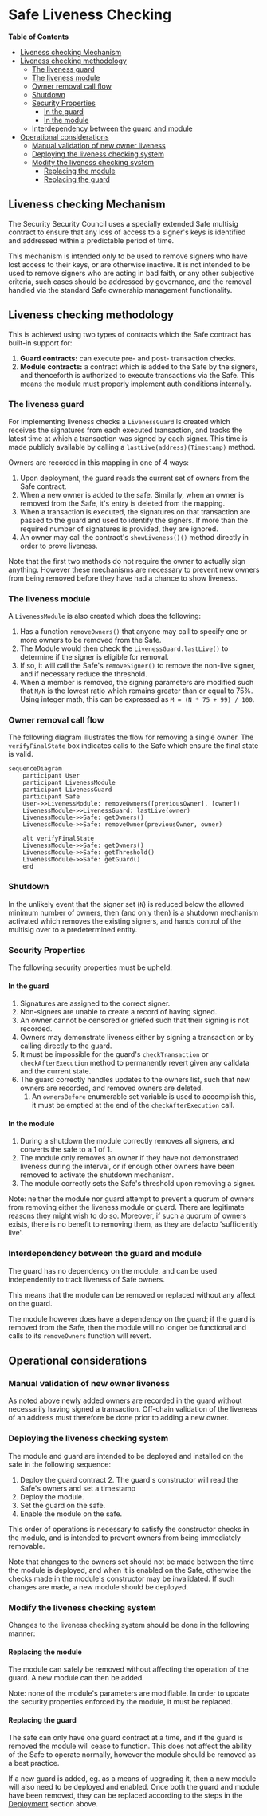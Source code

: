 # Safe Liveness Checking

<!-- START doctoc generated TOC please keep comment here to allow auto update -->
<!-- DON'T EDIT THIS SECTION, INSTEAD RE-RUN doctoc TO UPDATE -->
**Table of Contents**

- [Liveness checking Mechanism](#liveness-checking-mechanism)
- [Liveness checking methodology](#liveness-checking-methodology)
  - [The liveness guard](#the-liveness-guard)
  - [The liveness module](#the-liveness-module)
  - [Owner removal call flow](#owner-removal-call-flow)
  - [Shutdown](#shutdown)
  - [Security Properties](#security-properties)
    - [In the guard](#in-the-guard)
    - [In the module](#in-the-module)
  - [Interdependency between the guard and module](#interdependency-between-the-guard-and-module)
- [Operational considerations](#operational-considerations)
  - [Manual validation of new owner liveness](#manual-validation-of-new-owner-liveness)
  - [Deploying the liveness checking system](#deploying-the-liveness-checking-system)
  - [Modify the liveness checking system](#modify-the-liveness-checking-system)
    - [Replacing the module](#replacing-the-module)
    - [Replacing the guard](#replacing-the-guard)

<!-- END doctoc generated TOC please keep comment here to allow auto update -->

## Liveness checking Mechanism

The Security Security Council uses a specially extended Safe multisig contract to ensure that
any loss of access to a signer's keys is identified and addressed within a predictable period of
time.

This mechanism is intended only to be used to remove signers who have lost access to their keys, or
are otherwise inactive. It is not intended to be used to remove signers who are acting in bad faith,
or any other subjective criteria, such cases should be addressed by governance, and the removal
handled via the standard Safe ownership management functionality.

## Liveness checking methodology

This is achieved using two types of contracts which the Safe contract has built-in support for:

1. **Guard contracts:** can execute pre- and post- transaction checks.
1. **Module contracts:** a contract which is added to the Safe by the signers, and thenceforth is
   authorized to execute transactions via the Safe. This means the module must properly implement
   auth conditions internally.

### The liveness guard

For implementing liveness checks a `LivenessGuard` is created which receives the signatures from
each executed transaction, and tracks the latest time at which a transaction was signed by each
signer. This time is made publicly available by calling a `lastLive(address)(Timestamp)` method.

Owners are recorded in this mapping in one of 4 ways:

1. Upon deployment, the guard reads the current set of owners from the Safe contract.
1. When a new owner is added to the safe. Similarly, when an owner is removed from the Safe, it's
   entry is deleted from the mapping.
1. When a transaction is executed, the signatures on that transaction are passed to the guard and
   used to identify the signers. If more than the required number of signatures is provided, they
   are ignored.
1. An owner may call the contract's `showLiveness()()` method directly in order to prove liveness.

Note that the first two methods do not require the owner to actually sign anything. However these mechanisms
are necessary to prevent new owners from being removed before they have had a chance to show liveness.

### The liveness module

A `LivenessModule` is also created which does the following:

1. Has a function `removeOwners()` that anyone may call to specify one or more owners to be removed from the
   Safe.
1. The Module would then check the `LivenessGuard.lastLive()` to determine if the signer is
   eligible for removal.
1. If so, it will call the Safe's `removeSigner()` to remove the non-live signer, and if necessary
   reduce the threshold.
1. When a member is removed, the signing parameters are modified such that `M/N` is the lowest ratio
   which remains greater than or equal to 75%. Using integer math, this can be expressed as `M = (N * 75 + 99) / 100`.

### Owner removal call flow

The following diagram illustrates the flow for removing a single owner. The `verifyFinalState`
box indicates calls to the Safe which ensure the final state is valid.

```mermaid
sequenceDiagram
    participant User
    participant LivenessModule
    participant LivenessGuard
    participant Safe
    User->>LivenessModule: removeOwners([previousOwner], [owner])
    LivenessModule->>LivenessGuard: lastLive(owner)
    LivenessModule->>Safe: getOwners()
    LivenessModule->>Safe: removeOwner(previousOwner, owner)

    alt verifyFinalState
    LivenessModule->>Safe: getOwners()
    LivenessModule->>Safe: getThreshold()
    LivenessModule->>Safe: getGuard()
    end
```

### Shutdown

In the unlikely event that the signer set (`N`) is reduced below the allowed minimum number of
   owners, then (and only then) is a shutdown mechanism activated which removes the existing
   signers, and hands control of the multisig over to a predetermined entity.

### Security Properties

The following security properties must be upheld:

#### In the guard

1. Signatures are assigned to the correct signer.
1. Non-signers are unable to create a record of having signed.
1. An owner cannot be censored or griefed such that their signing is not recorded.
1. Owners may demonstrate liveness either by signing a transaction or by calling directly to the
   guard.
1. It must be impossible for the guard's `checkTransaction` or `checkAfterExecution` method to
   permanently revert given any calldata and the current state.
1. The guard correctly handles updates to the owners list, such that new owners are recorded, and
   removed owners are deleted.
   1. An `ownersBefore` enumerable set variable is used to accomplish this, it must be emptied at
      the end of the `checkAfterExecution` call.

#### In the module

1. During a shutdown the module correctly removes all signers, and converts the safe to a 1 of 1.
1. The module only removes an owner if they have not demonstrated liveness during the interval, or
     if enough other owners have been removed to activate the shutdown mechanism.
1. The module correctly sets the Safe's threshold upon removing a signer.

Note: neither the module nor guard attempt to prevent a quorum of owners from removing either the liveness
module or guard. There are legitimate reasons they might wish to do so. Moreover, if such a quorum
of owners exists, there is no benefit to removing them, as they are defacto 'sufficiently live'.

### Interdependency between the guard and module

The guard has no dependency on the module, and can be used independently to track liveness of
Safe owners.

This means that the module can be removed or replaced without any affect on the guard.

The module however does have a dependency on the guard; if the guard is removed from the Safe, then
the module will no longer be functional and calls to its `removeOwners` function will revert.

## Operational considerations

### Manual validation of new owner liveness

As [noted above](#the-liveness-guard) newly added owners are recorded in the guard without
necessarily having signed a transaction. Off-chain validation of the liveness of an address must
therefore be done prior to adding a new owner.

### Deploying the liveness checking system

[deploying]: #deploying-the-liveness-checking-system

The module and guard are intended to be deployed and installed on the safe in the following
sequence:

1. Deploy the guard contract
   2. The guard's constructor will read the Safe's owners and set a timestamp
1. Deploy the module.
1. Set the guard on the safe.
1. Enable the module on the safe.

This order of operations is necessary to satisfy the constructor checks in the module, and is
intended to prevent owners from being immediately removable.

Note that changes to the owners set should not be made between the time the module is deployed, and
when it is enabled on the Safe, otherwise the checks made in the module's constructor may be
invalidated. If such changes are made, a new module should be deployed.

### Modify the liveness checking system

Changes to the liveness checking system should be done in the following manner:

#### Replacing the module

The module can safely be removed without affecting the operation of the guard. A new module can then
be added.

Note: none of the module's parameters are modifiable. In order to update the security properties
enforced by the module, it must be replaced.

#### Replacing the guard

The safe can only have one guard contract at a time, and if the guard is removed the module will
cease to function. This does not affect the ability of the Safe to operate normally, however the
module should be removed as a best practice.

If a new guard is added, eg. as a means of upgrading it, then a new module will also need to be
deployed and enabled. Once both the guard and module have been removed, they can be replaced
according to the steps in the [Deployment][deploying] section above.
